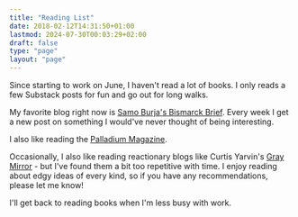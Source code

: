 ```yaml
---
title: "Reading List"
date: 2018-02-12T14:31:50+01:00
lastmod: 2024-07-30T00:03:29+02:00
draft: false
type: "page"
layout: "page"
---
```



Since starting to work on June, I haven't read a lot of books. I only reads a few Substack posts for fun and go out for long walks.

My favorite blog right now is [Samo Burja's Bismarck Brief](https://brief.bismarckanalysis.com/). Every week I get a new post on something I would've never thought of being interesting.

I also like reading the [Palladium Magazine](https://palladiummagazine.org/).

Occasionally, I also like reading reactionary blogs like Curtis Yarvin's [Gray Mirror](https://graymirror.substack.com/) - but I've found them a bit too repetitive with time. I enjoy reading about edgy ideas of every kind, so if you have any recommendations, please let me know!

I'll get back to reading books when I'm less busy with work.
